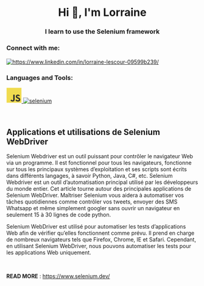 <h1 align="center">Hi 👋, I'm Lorraine</h1>
<h3 align="center">I learn to use the Selenium framework</h3>

<h3 align="left">Connect with me:</h3>
<p align="left">
<a href="https://www.linkedin.com/in/lorraine-lescour-09599b239/" target="blank"><img align="center" src="https://raw.githubusercontent.com/rahuldkjain/github-profile-readme-generator/master/src/images/icons/Social/linked-in-alt.svg" alt="https://www.linkedin.com/in/lorraine-lescour-09599b239/" height="30" width="40" /></a>
</p>

<h3 align="left">Languages and Tools:</h3>
<p align="left"> <a href="https://developer.mozilla.org/en-US/docs/Web/JavaScript" target="_blank" rel="noreferrer"> <img src="https://raw.githubusercontent.com/devicons/devicon/master/icons/javascript/javascript-original.svg" alt="javascript" width="40" height="40"/> </a> <a href="https://www.selenium.dev" target="_blank" rel="noreferrer"> <img src="https://raw.githubusercontent.com/detain/svg-logos/780f25886640cef088af994181646db2f6b1a3f8/svg/selenium-logo.svg" alt="selenium" width="40" height="40"/> </a> </p>

<br>

<h2>Applications et utilisations de Selenium WebDriver</h2>

<p>Selenium Webdriver est un outil puissant pour contrôler le navigateur Web via un programme. Il est fonctionnel pour tous les navigateurs, fonctionne sur tous les principaux systèmes d’exploitation et ses scripts sont écrits dans différents langages, à savoir Python, Java, C#, etc. Selenium Webdriver est un outil d’automatisation principal utilisé par les développeurs du monde entier.
Cet article tourne autour des principales applications de Selenium WebDriver. Maîtriser Selenium vous aidera à automatiser vos tâches quotidiennes comme contrôler vos tweets, envoyer des SMS Whatsapp et même simplement googler sans ouvrir un navigateur en seulement 15 à 30 lignes de code python.</p>

<p>Selenium WebDriver est utilisé pour automatiser les tests d’applications Web afin de vérifier qu’elles fonctionnent comme prévu. Il prend en charge de nombreux navigateurs tels que Firefox, Chrome, IE et Safari. Cependant, en utilisant Selenium WebDriver, nous pouvons automatiser les tests pour les applications Web uniquement.</p>

<br>

__READ MORE__ : https://www.selenium.dev/





